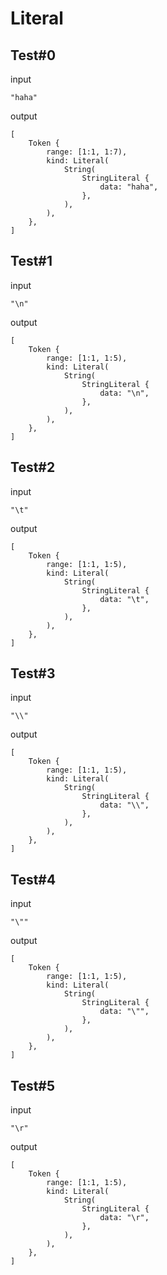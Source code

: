 # Literal

## Test#0

input

```husky
"haha"
```

output

```husky
[
    Token {
        range: [1:1, 1:7),
        kind: Literal(
            String(
                StringLiteral {
                    data: "haha",
                },
            ),
        ),
    },
]
```

## Test#1

input

```husky
"\n"
```

output

```husky
[
    Token {
        range: [1:1, 1:5),
        kind: Literal(
            String(
                StringLiteral {
                    data: "\n",
                },
            ),
        ),
    },
]
```

## Test#2

input

```husky
"\t"
```

output

```husky
[
    Token {
        range: [1:1, 1:5),
        kind: Literal(
            String(
                StringLiteral {
                    data: "\t",
                },
            ),
        ),
    },
]
```

## Test#3

input

```husky
"\\"
```

output

```husky
[
    Token {
        range: [1:1, 1:5),
        kind: Literal(
            String(
                StringLiteral {
                    data: "\\",
                },
            ),
        ),
    },
]
```

## Test#4

input

```husky
"\""
```

output

```husky
[
    Token {
        range: [1:1, 1:5),
        kind: Literal(
            String(
                StringLiteral {
                    data: "\"",
                },
            ),
        ),
    },
]
```

## Test#5

input

```husky
"\r"
```

output

```husky
[
    Token {
        range: [1:1, 1:5),
        kind: Literal(
            String(
                StringLiteral {
                    data: "\r",
                },
            ),
        ),
    },
]
```
